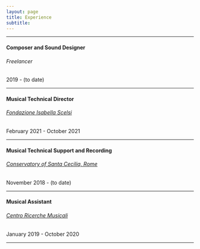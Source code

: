 ```yaml
---
layout: page
title: Experience
subtitle: 
---
```


_______

#### Composer and Sound Designer
###### Freelancer
2019 - (to date)

_______

#### Musical Technical Director
###### [Fondazione Isabella Scelsi](http://www.scelsi.it/)
February 2021 - October 2021


_______

#### Musical Technical Support and Recording
###### [Conservatory of Santa Cecilia, Rome](https://www.conservatoriosantacecilia.it/)
November 2018 - (to date)

_______

#### Musical Assistant
###### [Centro Ricerche Musicali](http://www.crm-music.it/)
January 2019 - October 2020

_______




